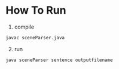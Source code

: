 # How To Run

1. compile
```bash
javac sceneParser.java
```
2. run 
```bash
java sceneParser sentence outputfilename
```

